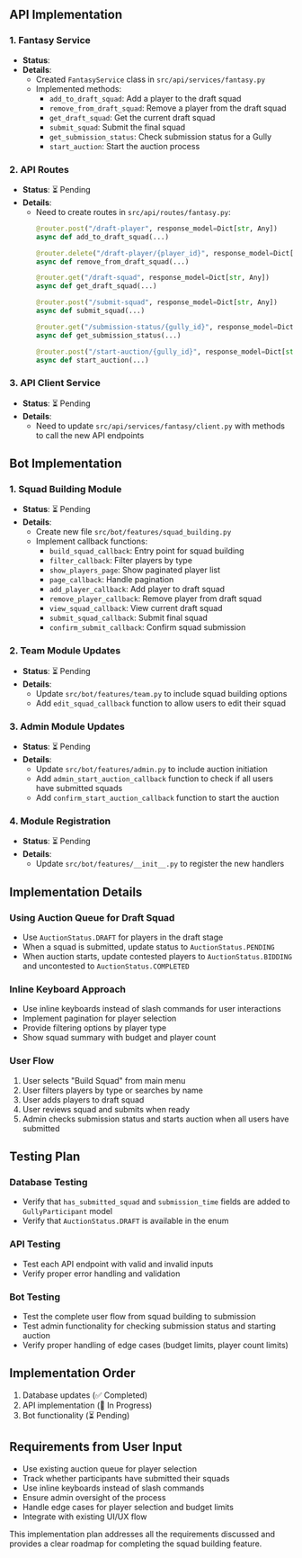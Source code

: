 
## API Implementation

### 1. Fantasy Service
- **Status**: 
- **Details**:
  - Created `FantasyService` class in `src/api/services/fantasy.py`
  - Implemented methods:
    - `add_to_draft_squad`: Add a player to the draft squad
    - `remove_from_draft_squad`: Remove a player from the draft squad
    - `get_draft_squad`: Get the current draft squad
    - `submit_squad`: Submit the final squad
    - `get_submission_status`: Check submission status for a Gully
    - `start_auction`: Start the auction process

### 2. API Routes
- **Status**: ⏳ Pending
- **Details**:
  - Need to create routes in `src/api/routes/fantasy.py`:
    ```python
    @router.post("/draft-player", response_model=Dict[str, Any])
    async def add_to_draft_squad(...)
    
    @router.delete("/draft-player/{player_id}", response_model=Dict[str, Any])
    async def remove_from_draft_squad(...)
    
    @router.get("/draft-squad", response_model=Dict[str, Any])
    async def get_draft_squad(...)
    
    @router.post("/submit-squad", response_model=Dict[str, Any])
    async def submit_squad(...)
    
    @router.get("/submission-status/{gully_id}", response_model=Dict[str, Any])
    async def get_submission_status(...)
    
    @router.post("/start-auction/{gully_id}", response_model=Dict[str, Any])
    async def start_auction(...)
    ```

### 3. API Client Service
- **Status**: ⏳ Pending
- **Details**:
  - Need to update `src/api/services/fantasy/client.py` with methods to call the new API endpoints



## Bot Implementation

### 1. Squad Building Module
- **Status**: ⏳ Pending
- **Details**:
  - Create new file `src/bot/features/squad_building.py`
  - Implement callback functions:
    - `build_squad_callback`: Entry point for squad building
    - `filter_callback`: Filter players by type
    - `show_players_page`: Show paginated player list
    - `page_callback`: Handle pagination
    - `add_player_callback`: Add player to draft squad
    - `remove_player_callback`: Remove player from draft squad
    - `view_squad_callback`: View current draft squad
    - `submit_squad_callback`: Submit final squad
    - `confirm_submit_callback`: Confirm squad submission

### 2. Team Module Updates
- **Status**: ⏳ Pending
- **Details**:
  - Update `src/bot/features/team.py` to include squad building options
  - Add `edit_squad_callback` function to allow users to edit their squad

### 3. Admin Module Updates
- **Status**: ⏳ Pending
- **Details**:
  - Update `src/bot/features/admin.py` to include auction initiation
  - Add `admin_start_auction_callback` function to check if all users have submitted squads
  - Add `confirm_start_auction_callback` function to start the auction

### 4. Module Registration
- **Status**: ⏳ Pending
- **Details**:
  - Update `src/bot/features/__init__.py` to register the new handlers

## Implementation Details

### Using Auction Queue for Draft Squad
- Use `AuctionStatus.DRAFT` for players in the draft stage
- When a squad is submitted, update status to `AuctionStatus.PENDING`
- When auction starts, update contested players to `AuctionStatus.BIDDING` and uncontested to `AuctionStatus.COMPLETED`

### Inline Keyboard Approach
- Use inline keyboards instead of slash commands for user interactions
- Implement pagination for player selection
- Provide filtering options by player type
- Show squad summary with budget and player count

### User Flow
1. User selects "Build Squad" from main menu
2. User filters players by type or searches by name
3. User adds players to draft squad
4. User reviews squad and submits when ready
5. Admin checks submission status and starts auction when all users have submitted

## Testing Plan

### Database Testing
- Verify that `has_submitted_squad` and `submission_time` fields are added to `GullyParticipant` model
- Verify that `AuctionStatus.DRAFT` is available in the enum

### API Testing
- Test each API endpoint with valid and invalid inputs
- Verify proper error handling and validation

### Bot Testing
- Test the complete user flow from squad building to submission
- Test admin functionality for checking submission status and starting auction
- Verify proper handling of edge cases (budget limits, player count limits)

## Implementation Order
1. Database updates (✅ Completed)
2. API implementation (🔄 In Progress)
3. Bot functionality (⏳ Pending)

## Requirements from User Input
- Use existing auction queue for player selection
- Track whether participants have submitted their squads
- Use inline keyboards instead of slash commands
- Ensure admin oversight of the process
- Handle edge cases for player selection and budget limits
- Integrate with existing UI/UX flow

This implementation plan addresses all the requirements discussed and provides a clear roadmap for completing the squad building feature.